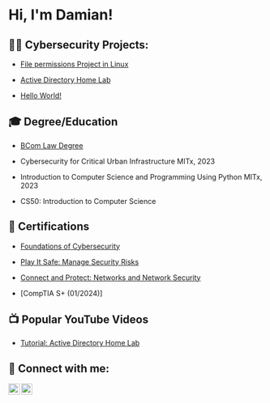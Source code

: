 <h1>Hi, I'm Damian! <br/>

<h2>👨‍💻 Cybersecurity Projects:</h2>

 - [File permissions Project in Linux](https://github.com/Damian-Polomski/Linux-Permissions-Project)
   
 - [Active Directory Home Lab](https://github.com/Damian-Polomski/AvtiveDirectoryLab/tree/main)

 - [Hello World!]()

   
<h2>🎓 Degree/Education </h2>

 - [BCom Law Degree](https://imgur.com/a/qaNmZaQ)
 
- Cybersecurity for Critical Urban Infrastructure	MITx, 2023

- Introduction to Computer Science and Programming Using Python	MITx, 2023

- CS50: Introduction to Computer Science


<h2>📄 Certifications </h2>

 - [Foundations of Cybersecurity](https://www.coursera.org/account/accomplishments/verify/966YR5GP7H49) 

 - [Play It Safe: Manage Security Risks](https://www.coursera.org/account/accomplishments/verify/HL9U2A5NGDSK)

 - [Connect and Protect: Networks and Network Security](https://www.coursera.org/account/accomplishments/verify/WTJGZFHZC5X2)
 
 - [CompTIA S+ (01/2024)]
 
<h2>📺 Popular YouTube Videos</h2>

- [Tutorial: Active Directory Home Lab]()

<h2> 🤳 Connect with me:</h2>


[<img align="left" alt="JoshMadakor | LinkedIn" width="22px" src="https://cdn.jsdelivr.net/npm/simple-icons@v3/icons/linkedin.svg" />][linkedin]
[<img align="left" alt="JoshMadakor | Instagram" width="22px" src="https://cdn.jsdelivr.net/npm/simple-icons@v3/icons/instagram.svg" />][instagram]


[instagram]: https://www.instagram.com/damian.polomski/
[linkedin]: https://www.linkedin.com/in/damianpolomski/


